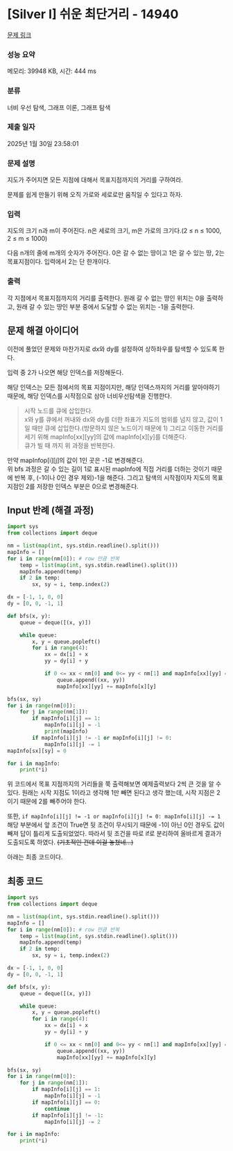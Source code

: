 # [Silver I] 쉬운 최단거리 - 14940 

[문제 링크](https://www.acmicpc.net/problem/14940) 

### 성능 요약

메모리: 39948 KB, 시간: 444 ms

### 분류

너비 우선 탐색, 그래프 이론, 그래프 탐색

### 제출 일자

2025년 1월 30일 23:58:01

### 문제 설명

<p>지도가 주어지면 모든 지점에 대해서 목표지점까지의 거리를 구하여라.</p>

<p>문제를 쉽게 만들기 위해 오직 가로와 세로로만 움직일 수 있다고 하자.</p>

### 입력 

 <p>지도의 크기 n과 m이 주어진다. n은 세로의 크기, m은 가로의 크기다.(2 ≤ n ≤ 1000, 2 ≤ m ≤ 1000)</p>

<p>다음 n개의 줄에 m개의 숫자가 주어진다. 0은 갈 수 없는 땅이고 1은 갈 수 있는 땅, 2는 목표지점이다. 입력에서 2는 단 한개이다.</p>

### 출력 

 <p>각 지점에서 목표지점까지의 거리를 출력한다. 원래 갈 수 없는 땅인 위치는 0을 출력하고, 원래 갈 수 있는 땅인 부분 중에서 도달할 수 없는 위치는 -1을 출력한다.</p>

## 문제 해결 아이디어

이전에 풀었던 문제와 마찬가지로 dx와 dy를 설정하여 상하좌우를 탐색할 수 있도록 한다.  

입력 중 2가 나오면 해당 인덱스를 저장해둔다.   

해당 인덱스는 모든 점에서의 목표 지점이지만, 해당 인덱스까지의 거리를 알아야하기 때문에, 해당 인덱스를 시작점으로 삼아 너비우선탐색을 진행한다.   

> 시작 노드를 큐에 삽입한다.    
x와 y를 큐에서 꺼내와 dx와 dy를 더한 좌표가 지도의 범위를 넘지 않고, 값이 1일 때만 큐에 삽입한다.(방문하지 않은 노드이기 때문에 1) 그리고 이동한 거리를 세기 위해 mapInfo[xx][yy]의 값에 mapInfo[x][y]를 더해준다.   
큐가 빌 때 까지 위 과정을 반복한다.   
> 

만약 mapInfop[i][j]의 값이 1인 곳은 -1로 변경해준다.   
위 bfs 과정은 갈 수 있는 길이 1로 표시된 mapInfo에 직접 거리를 더하는 것이기 때문에 반복 후, (-1이나 0인 경우 제외)-1을 해준다. 그리고 탐색의 시작점이자 지도의 목표지점인 2를 저장한 인덱스 부분은 0으로 변경해준다.    

## Input 반례 (해결 과정)

```python
import sys
from collections import deque

nm = list(map(int, sys.stdin.readline().split()))
mapInfo = []
for i in range(nm[0]): # row 만큼 반복
    temp = list(map(int, sys.stdin.readline().split()))
    mapInfo.append(temp)
    if 2 in temp:
        sx, sy = i, temp.index(2)

dx = [-1, 1, 0, 0]
dy = [0, 0, -1, 1]

def bfs(x, y):
    queue = deque([(x, y)])

    while queue:
        x, y = queue.popleft()
        for i in range(4):
            xx = dx[i] + x
            yy = dy[i] + y

            if 0 <= xx < nm[0] and 0<= yy < nm[1] and mapInfo[xx][yy] == 1:
                queue.append((xx, yy))
                mapInfo[xx][yy] += mapInfo[x][y]

bfs(sx, sy)
for i in range(nm[0]):
    for j in range(nm[1]):
        if mapInfo[i][j] == 1:
            mapInfo[i][j] = -1
            print(mapInfo)
        if mapInfo[i][j] != -1 or mapInfo[i][j] != 0:
            mapInfo[i][j] -= 1
mapInfo[sx][sy] = 0

for i in mapInfo:
    print(*i)
```

위 코드에서 목표 지점까지의 거리들을 쭉 출력해보면 예제출력보다 2씩 큰 것을 알 수 있다. 원래는 시작 지점도 1이라고 생각해 1만 빼면 된다고 생각 했는데, 시작 지점은 2이기 때문에 2를 빼주어야 한다.   

또한, `if mapInfo[i][j] != -1 or mapInfo[i][j] != 0: mapInfo[i][j] -= 1` 해당 부분에서 앞 조건이 True면 뒷 조건이 무시되기 때문에 -1이 아닌 0인 경우도 값이 빼져 답이 틀리게 도출되었었다. 따라서 뒷 조건을 따로 if로 분리하여 올바르게 결과가 도출되도록 하였다. ~~(기초적인 건데 이걸 놓쳤네…)~~   

아래는 최종 코드이다.   

## 최종 코드

```python
import sys
from collections import deque

nm = list(map(int, sys.stdin.readline().split()))
mapInfo = []
for i in range(nm[0]): # row 만큼 반복
    temp = list(map(int, sys.stdin.readline().split()))
    mapInfo.append(temp)
    if 2 in temp:
        sx, sy = i, temp.index(2)

dx = [-1, 1, 0, 0]
dy = [0, 0, -1, 1]

def bfs(x, y):
    queue = deque([(x, y)])

    while queue:
        x, y = queue.popleft()
        for i in range(4):
            xx = dx[i] + x
            yy = dy[i] + y

            if 0 <= xx < nm[0] and 0<= yy < nm[1] and mapInfo[xx][yy] == 1:
                queue.append((xx, yy))
                mapInfo[xx][yy] += mapInfo[x][y]

bfs(sx, sy)
for i in range(nm[0]):
    for j in range(nm[1]):
        if mapInfo[i][j] == 1:
            mapInfo[i][j] = -1
        if mapInfo[i][j] == 0:
            continue
        if mapInfo[i][j] != -1:
            mapInfo[i][j] -= 2

for i in mapInfo:
    print(*i)

```
